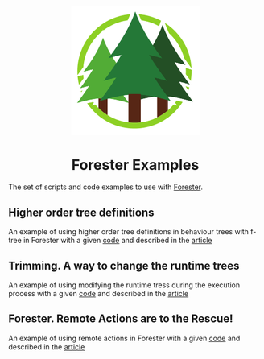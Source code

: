 <p align="center">
    <img width="255" alt="Logo" src="logo.png">
</p>
<h1 align="center">Forester Examples </h1>


The set of scripts and code examples to use with [Forester](https://github.com/besok/forester).

## Higher order tree definitions
An example of using higher order tree definitions in behaviour trees with f-tree in Forester 
with a given [code](./ho_article) and described in the [article](https://medium.com/@zhguchev/forester-part-ii-why-do-we-need-to-have-a-language-above-trees-bdf046bf4a73)

## Trimming. A way to change the runtime trees
An example of using modifying the runtime tress during the execution process 
with a given [code](./trimming) 
and described in the [article](https://medium.com/@zhguchev/forester-part-iii-trimming-change-the-runtime-tree-on-the-fly-185a6e61a7aa)

## Forester. Remote Actions are to the Rescue!
An example of using remote actions in Forester with a given [code](./remote_action)
and described in the [article](https://medium.com/@zhguchev/forester-remote-actions-are-to-the-rescue-b5819ca0f25a)
